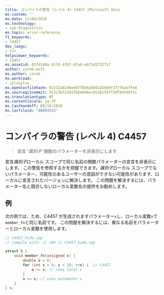 ```yaml
---
title: コンパイラの警告 (レベル 4) C4457 |Microsoft Docs
ms.custom: ''
ms.date: 11/04/2016
ms.technology:
- cpp-diagnostics
ms.topic: error-reference
f1_keywords:
- C4457
dev_langs:
- C++
helpviewer_keywords:
- C4457
ms.assetid: 02fd149a-917d-4f67-97a6-eb714572271f
author: corob-msft
ms.author: corob
ms.workload:
- cplusplus
ms.openlocfilehash: 62232a814bed47f8b6a5041d20e6f37776abffe8
ms.sourcegitcommit: 913c3bf23937b64b90ac05181fdff3df947d9f1c
ms.translationtype: MT
ms.contentlocale: ja-JP
ms.lasthandoff: 09/18/2018
ms.locfileid: "46093533"
---
```

# <a name="compiler-warning-level-4-c4457"></a>コンパイラの警告 (レベル 4) C4457

> 宣言 '*識別子*' 関数のパラメーターを非表示にします

宣言*識別子*ローカル スコープで同じ名前の関数パラメーターの宣言を非表示にします。 この警告を参照するかを把握できます。*識別子*ローカル スコープでないパラメーター、可能性のあるユーザーの意図ができない可能性があります、ローカルに宣言されたバージョンに解決します。 この問題を解決するには、パラメーター名と競合しないローカル変数名の提供をお勧めします。

## <a name="example"></a>例

次の例では、ため、C4457 が生成されますパラメーター`x`し、ローカル変数`x`で`member_fn`と同じ名前です。 この問題を解決するには、異なる名前をパラメーターとローカル変数を使用します。

```cpp
// C4457_hide.cpp
// compile with: cl /W4 /c C4457_hide.cpp

struct S {
    void member_fn(unsigned x) {
        double a = 0;
        for (int x = 0; x < 10; ++x) {  // C4457
            a += x; // uses local x
        }
        a += x; // uses parameter x
    }
} s;
```
